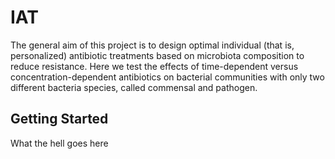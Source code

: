# IAT

The general aim of this project is to design optimal individual (that is, personalized) antibiotic treatments based on microbiota composition to reduce resistance. Here we test the effects of time-dependent versus concentration-dependent antibiotics on bacterial communities with only two different bacteria species, called commensal and pathogen.

## Getting Started

What the hell goes here

